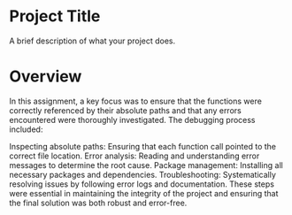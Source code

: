 # Project Title
A brief description of what your project does.

# Overview
In this assignment, a key focus was to ensure that the functions were correctly referenced by their absolute paths and that any errors encountered were thoroughly investigated. The debugging process included:

Inspecting absolute paths: Ensuring that each function call pointed to the correct file location.
Error analysis: Reading and understanding error messages to determine the root cause.
Package management: Installing all necessary packages and dependencies.
Troubleshooting: Systematically resolving issues by following error logs and documentation.
These steps were essential in maintaining the integrity of the project and ensuring that the final solution was both robust and error-free.
